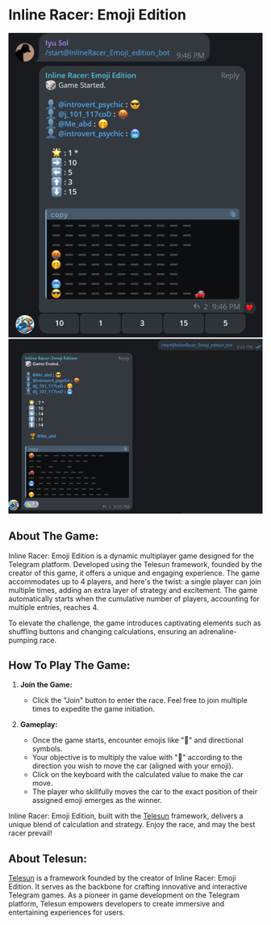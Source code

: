 # Inline Racer: Emoji Edition

![Game Image 1](assets/Inline%20racer%20Emoji%20Edition%201.png)
![Game Image 1](assets/Inline%20racer%20Emoji%20Edition%202.png)

## About The Game:

Inline Racer: Emoji Edition is a dynamic multiplayer game designed for the Telegram platform. Developed using the Telesun framework, founded by the creator of this game, it offers a unique and engaging experience. The game accommodates up to 4 players, and here's the twist: a single player can join multiple times, adding an extra layer of strategy and excitement. The game automatically starts when the cumulative number of players, accounting for multiple entries, reaches 4.

To elevate the challenge, the game introduces captivating elements such as shuffling buttons and changing calculations, ensuring an adrenaline-pumping race.

## How To Play The Game:

1. **Join the Game:**

   - Click the "Join" button to enter the race. Feel free to join multiple times to expedite the game initiation.

2. **Gameplay:**
   - Once the game starts, encounter emojis like "🌟" and directional symbols.
   - Your objective is to multiply the value with "🌟" according to the direction you wish to move the car (aligned with your emoji).
   - Click on the keyboard with the calculated value to make the car move.
   - The player who skillfully moves the car to the exact position of their assigned emoji emerges as the winner.

Inline Racer: Emoji Edition, built with the [Telesun](https://github.com/abdiu34567/telesun.js) framework, delivers a unique blend of calculation and strategy. Enjoy the race, and may the best racer prevail!

## About Telesun:

[Telesun](https://github.com/abdiu34567/telesun.js) is a framework founded by the creator of Inline Racer: Emoji Edition. It serves as the backbone for crafting innovative and interactive Telegram games. As a pioneer in game development on the Telegram platform, Telesun empowers developers to create immersive and entertaining experiences for users.
